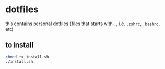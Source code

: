 # dotfiles
this contains personal dotfiles (files that starts with `.`, i.e. `.zshrc`, `.bashrc`, etc)

## to install
```bash
chmod +x install.sh
./install.sh
```
